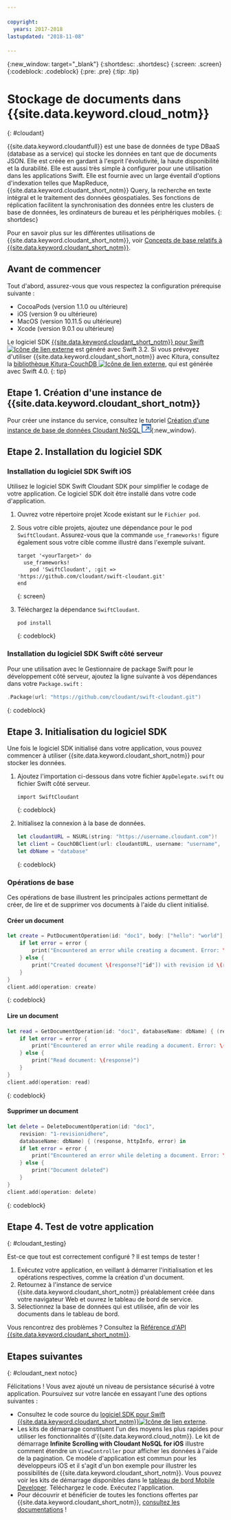 ```yaml
---

copyright:
  years: 2017-2018
lastupdated: "2018-11-08"

---
```

{:new_window: target="_blank"}
{:shortdesc: .shortdesc}
{:screen: .screen}
{:codeblock: .codeblock}
{:pre: .pre}
{:tip: .tip}

# Stockage de documents dans {{site.data.keyword.cloud_notm}}
{: #cloudant}

{{site.data.keyword.cloudantfull}} est une base de données de type DBaaS (database as a service) qui stocke les données en tant que de documents JSON. Elle est créée en gardant à l'esprit l'évolutivité, la haute disponibilité et la durabilité. Elle est aussi très simple à configurer pour une utilisation dans les applications Swift. Elle est fournie avec un large éventail d'options d'indexation telles que MapReduce, {{site.data.keyword.cloudant_short_notm}} Query, la recherche en texte intégral et le traitement des données géospatiales. Ses fonctions de réplication facilitent la synchronisation des données entre les clusters de base de données, les ordinateurs de bureau et les périphériques
mobiles. 
{: shortdesc}

Pour en savoir plus sur les différentes utilisations de {{site.data.keyword.cloudant_short_notm}}, voir [Concepts de base relatifs à {{site.data.keyword.cloudant_short_notm}}](/docs/services/Cloudant/basics/index.html#cloudant-nosql-db-basics).

## Avant de commencer

Tout d'abord, assurez-vous que vous respectez la configuration prérequise suivante :
 * CocoaPods (version 1.1.0 ou ultérieure)
 * iOS (version 9 ou ultérieure)
 * MacOS (version 10.11.5 ou ultérieure)
 * Xcode (version 9.0.1 ou ultérieure)

Le logiciel SDK [{{site.data.keyword.cloudant_short_notm}} pour Swift ![Icône de lien externe](../../icons/launch-glyph.svg "Icône de lien externe")](https://github.com/cloudant/swift-cloudant) est généré avec Swift 3.2. Si vous prévoyez d'utiliser {{site.data.keyword.cloudant_short_notm}} avec Kitura, consultez la [bibliothèque Kitura-CouchDB ![Icône de lien externe](../../icons/launch-glyph.svg "Icône de lien externe")](https://github.com/IBM-Swift/Kitura-CouchDB), qui est générée avec Swift 4.0.
{: tip}

## Etape 1. Création d'une instance de {{site.data.keyword.cloudant_short_notm}}

Pour créer une instance du service, consultez le tutoriel [Création d'une instance de base de données Cloudant NoSQL ![Icône de lien externe](../images/launch-glyph.svg "Icône de lien externe")](https://console.bluemix.net/docs/services/Cloudant/tutorials/create_service.html#creating-a-cloudant-nosql-db-instance-on-ibm-cloud){:new_window}.

## Etape 2. Installation du logiciel SDK

### Installation du logiciel SDK Swift iOS

Utilisez le logiciel SDK Swift Cloudant SDK pour simplifier le codage de votre application. Ce logiciel SDK doit être installé dans votre code d'application.

1. Ouvrez votre répertoire projet Xcode existant sur le `Fichier pod`.
2. Sous votre cible projets, ajoutez une dépendance pour le pod `SwiftCloudant`. Assurez-vous que la commande `use_frameworks!` figure également sous votre cible comme illustré dans l'exemple suivant.
    ```
    target '<yourTarget>' do
      use_frameworks!
        pod 'SwiftCloudant', :git => 'https://github.com/cloudant/swift-cloudant.git'
    end
    ```
    {: screen}

3. Téléchargez la dépendance `SwiftCloudant`.
    ```
    pod install
    ```
    {: codeblock}

### Installation du logiciel SDK Swift côté serveur

Pour une utilisation avec le Gestionnaire de package Swift pour le développement côté serveur, ajoutez la ligne suivante à vos dépendances dans votre `Package.swift` :
```swift
.Package(url: "https://github.com/cloudant/swift-cloudant.git")
```
{: codeblock}

## Etape 3. Initialisation du logiciel SDK

Une fois le logiciel SDK initialisé dans votre application, vous pouvez commencer à utiliser {{site.data.keyword.cloudant_short_notm}} pour stocker les données.

1.  Ajoutez l'importation ci-dessous dans votre fichier `AppDelegate.swift` ou fichier Swift côté serveur.
    ```
    import SwiftCloudant
    ```
    {: codeblock}

2. Initialisez la connexion à la base de données.
    ```swift
    let cloudantURL = NSURL(string: "https://username.cloudant.com")!
    let client = CouchDBClient(url: cloudantURL, username: "username", password: "password")
    let dbName = "database"
    ```
    {: codeblock}

### Opérations de base
Ces opérations de base illustrent les principales actions permettant de créer, de lire et de supprimer vos documents à l'aide du client initialisé.

#### Créer un document
```swift
let create = PutDocumentOperation(id: "doc1", body: ["hello": "world"], databaseName: dbName) {(response, httpInfo, error) in
    if let error = error {
        print("Encountered an error while creating a document. Error: \(error)")
    } else {
        print("Created document \(response?["id"]) with revision id \(response?["rev"])")
    }
}
client.add(operation: create)
```
{: codeblock}

#### Lire un document
```swift
let read = GetDocumentOperation(id: "doc1", databaseName: dbName) { (response, httpInfo, error) in
    if let error = error {
        print("Encountered an error while reading a document. Error: \(error)")
    } else {
        print("Read document: \(response)")
    }   
}
client.add(operation: read)
```
{: codeblock}

#### Supprimer un document
```swift
let delete = DeleteDocumentOperation(id: "doc1",
    revision: "1-revisionidhere",
    databaseName: dbName) { (response, httpInfo, error) in
    if let error = error {
        print("Encountered an error while deleting a document. Error: \(error)")
    } else {
        print("Document deleted")
    }   
}
client.add(operation: delete)
```
{: codeblock}

## Etape 4. Test de votre application
{: #cloudant_testing}

Est-ce que tout est correctement configuré ? Il est temps de tester !

1. Exécutez votre application, en veillant à démarrer l'initialisation et les opérations respectives, comme la création d'un document.
2. Retournez à l'instance de service {{site.data.keyword.cloudant_short_notm}} préalablement créée dans votre navigateur Web et ouvrez le tableau de bord de service.
3. Sélectionnez la base de données qui est utilisée, afin de voir les documents dans le tableau de bord.

Vous rencontrez des problèmes ? Consultez la [Référence d'API {{site.data.keyword.cloudant_short_notm}}](/docs/services/Cloudant/api/index.html#api-reference-overview).

## Etapes suivantes
{: #cloudant_next notoc}

Félicitations ! Vous avez ajouté un niveau de persistance sécurisé à votre application. Poursuivez sur votre lancée en essayant l'une des options suivantes :

* Consultez le code source du [logiciel SDK pour Swift {{site.data.keyword.cloudant_short_notm}}![Icône de lien externe](../../icons/launch-glyph.svg "Icône de lien externe")](https://github.com/cloudant/swift-cloudant).
* Les kits de démarrage constituent l'un des moyens les plus rapides pour utiliser les fonctionnalités d'{{site.data.keyword.cloud_notm}}. Le kit de démarrage **Infinite Scrolling with Cloudant NoSQL for iOS** illustre comment étendre un `ViewController` pour afficher les données à l'aide de la pagination. Ce modèle d'application est commun pour les développeurs iOS et il s'agit d'un bon exemple pour illustrer les possibilités de {{site.data.keyword.cloudant_short_notm}}. Vous pouvez voir les kits de démarrage disponibles dans le [tableau de bord Mobile Developer](https://console.bluemix.net/developer/mobile/dashboard). Téléchargez le code. Exécutez l'application.
* Pour découvrir et bénéficier de toutes les fonctions offertes par {{site.data.keyword.cloudant_short_notm}}, [consultez les documentations](/docs/services/Cloudant/index.html) ! 
